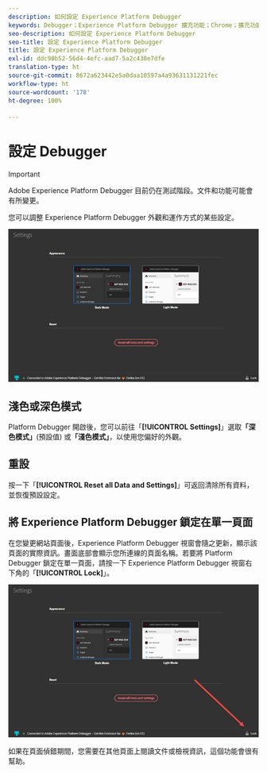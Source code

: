 ```yaml
---
description: 如何設定 Experience Platform Debugger
keywords: Debugger；Experience Platform Debugger 擴充功能；Chrome；擴充功能；設定
seo-description: 如何設定 Experience Platform Debugger
seo-title: 設定 Experience Platform Debugger
title: 設定 Experience Platform Debugger
exl-id: ddc90b52-56d4-4efc-aad7-5a2c430e7dfe
translation-type: ht
source-git-commit: 8672a623442e5a0daa10597a4a93631131221fec
workflow-type: ht
source-wordcount: '178'
ht-degree: 100%

---
```


# 設定 Debugger

>[!IMPORTANT]
>
>Adobe Experience Platform Debugger 目前仍在測試階段。文件和功能可能會有所變更。

您可以調整 Experience Platform Debugger 外觀和運作方式的某些設定。

![](assets/settings.jpg)

## 淺色或深色模式

 Platform Debugger 開啟後，您可以前往「**[!UICONTROL Settings]**」選取&#x200B;**「深色模式」**(預設值) 或&#x200B;**「淺色模式」**，以使用您偏好的外觀。

## 重設

按一下「**[!UICONTROL Reset all Data and Settings]**」可返回清除所有資料，並恢復預設設定。

## 將 Experience Platform Debugger 鎖定在單一頁面

在您變更網站頁面後，Experience Platform Debugger 視窗會隨之更新，顯示該頁面的實際資訊。畫面底部會顯示您所連線的頁面名稱。若要將 Platform Debugger 鎖定在單一頁面，請按一下 Experience Platform Debugger 視窗右下角的「**[!UICONTROL Lock]**」。

![](assets/lock.jpg)

如果在頁面偵錯期間，您需要在其他頁面上閱讀文件或檢視資訊，這個功能會很有幫助。
